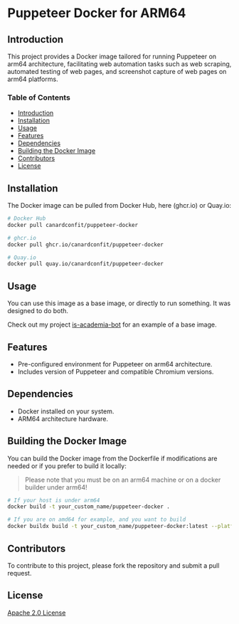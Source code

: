 # Puppeteer Docker for ARM64

## Introduction
This project provides a Docker image tailored for running Puppeteer on arm64 architecture, facilitating web automation tasks such as web scraping, automated testing of web pages, and screenshot capture of web pages on arm64 platforms.

### Table of Contents
- [Introduction](#Introduction)
- [Installation](#Installation)
- [Usage](#Usage)
- [Features](#Features)
- [Dependencies](#Dependencies)
- [Building the Docker Image](#Building_the_Docker_Image)
- [Contributors](#Contributors)
- [License](#License)

## Installation

The Docker image can be pulled from Docker Hub, here (ghcr.io) or Quay.io:

```sh
# Docker Hub
docker pull canardconfit/puppeteer-docker

# ghcr.io
docker pull ghcr.io/canardconfit/puppeteer-docker

# Quay.io
docker pull quay.io/canardconfit/puppeteer-docker
```

## Usage

You can use this image as a base image, or directly to run something. It was designed to do both.

Check out my project [is-academia-bot](https://github.com/CanardConfit/is-academia-bot) for an example of a base image.

## Features

- Pre-configured environment for Puppeteer on arm64 architecture.
- Includes version of Puppeteer and compatible Chromium versions.

## Dependencies

- Docker installed on your system.
- ARM64 architecture hardware.

## Building the Docker Image

You can build the Docker image from the Dockerfile if modifications are needed or if you prefer to build it locally:

> Please note that you must be on an arm64 machine or on a docker builder under arm64!

```sh
# If your host is under arm64
docker build -t your_custom_name/puppeteer-docker .

# If you are on amd64 for example, and you want to build
docker buildx build -t your_custom_name/puppeteer-docker:latest --platform linux/arm64 -- .
```

## Contributors

To contribute to this project, please fork the repository and submit a pull request.

## License

[Apache 2.0 License](./LICENSE)